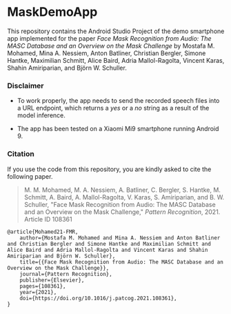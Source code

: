 # MaskDemoApp

This repository contains the Android Studio Project of the demo smartphone app implemented for the paper *Face Mask Recognition from Audio: The MASC Database and an Overview on the Mask Challenge* by Mostafa M. Mohamed, Mina A. Nessiem, Anton Batliner, Christian Bergler, Simone Hantke, Maximilian Schmitt, Alice Baird, Adria Mallol-Ragolta, Vincent Karas, Shahin Amiriparian, and Björn W. Schuller.

### Disclaimer

- To work properly, the app needs to send the recorded speech files into a URL endpoint, which returns a *yes* or a *no* string as a result of the model inference.

- The app has been tested on a Xiaomi Mi9 smartphone running Android 9.

### Citation

If you use the code from this repository, you are kindly asked to cite the following paper.

> M. M. Mohamed, M. A. Nessiem, A. Batliner, C. Bergler, S. Hantke, M. Schmitt, A. Baird, A. Mallol-Ragolta, V. Karas, S. Amiriparian, and B. W. Schuller, "Face Mask Recognition from Audio: The MASC Database and an Overview on the Mask Challenge," *Pattern Recognition*, 2021. Article ID 108361

```
@article{Mohamed21-FMR,
    author={Mostafa M. Mohamed and Mina A. Nessiem and Anton Batliner and Christian Bergler and Simone Hantke and Maximilian Schmitt and Alice Baird and Adria Mallol-Ragolta and Vincent Karas and Shahin Amiriparian and Björn W. Schuller},
    title={{Face Mask Recognition from Audio: The MASC Database and an Overview on the Mask Challenge}},
    journal={Pattern Recognition},
    publisher={Elsevier},
    pages={108361},
    year={2021},
    doi={https://doi.org/10.1016/j.patcog.2021.108361},
}
```

